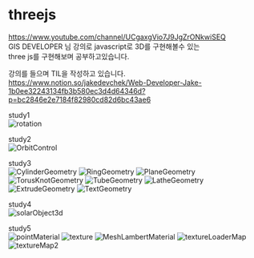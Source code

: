 # threejs

https://www.youtube.com/channel/UCgaxgVio7J9JgZrONkwiSEQ   
GIS DEVELOPER 님 강의로 javascript로 3D를 구현해볼수 있는   
three js를 구현해보며 공부하고있습니다.

강의를 들으며 TIL을 작성하고 있습니다.   
https://www.notion.so/jakedevchek/Web-Developer-Jake-1b0ee32243134fb3b580ec3d4d64346d?p=bc2846e2e7184f82980cd82d6bc43ae6

study1   
![rotation](https://user-images.githubusercontent.com/83698052/172825797-a81cfd9a-0451-4eb9-9b3e-ec3143f2ed86.gif)

study2   
![OrbitControl](https://user-images.githubusercontent.com/83698052/172826406-0132b8cf-5870-4b2e-bc95-69aeee834ffb.gif)
    
study3   
![CylinderGeometry](https://user-images.githubusercontent.com/83698052/173090909-0ab7083a-e992-4850-bfc0-3a9334594ced.gif)
![RingGeometry](https://user-images.githubusercontent.com/83698052/173090927-a40665a8-d664-49c5-80e0-5c1d4ce6acb7.gif)
![PlaneGeometry](https://user-images.githubusercontent.com/83698052/173090935-996a857a-edc4-465c-891f-63148ffcfbf3.gif)
![TorusKnotGeometry](https://user-images.githubusercontent.com/83698052/173090949-10466656-12d0-48d5-9747-024c99ea3336.gif)
![TubeGeometry](https://user-images.githubusercontent.com/83698052/173403047-46b33f55-5361-449e-bb0c-82ab39fd341a.gif)
![LatheGeometry](https://user-images.githubusercontent.com/83698052/173403066-8916c060-8d1d-4d24-8d7a-a1c1af29cff4.gif)
![ExtrudeGeometry](https://user-images.githubusercontent.com/83698052/173403075-868315ea-333a-49bb-937c-0f7611dba2cf.gif)
![TextGeometry](https://user-images.githubusercontent.com/83698052/173402046-e4e93719-f8ef-4346-87c3-be151ed31666.gif)

study4   
![solarObject3d](https://user-images.githubusercontent.com/83698052/173403990-60e54a77-e304-4071-914d-7b02a4a09755.gif)

study5   
![pointMaterial](https://user-images.githubusercontent.com/83698052/173404057-2c66314a-a8fd-449f-871e-dd63e2d967ba.gif)
![texture](https://user-images.githubusercontent.com/83698052/173404081-cbbfab98-a4e0-4694-aa77-b43239715906.gif)
![MeshLambertMaterial](https://user-images.githubusercontent.com/83698052/173404113-e13ca549-6fbe-4fb0-98f3-0613fd8374b4.gif)
![textureLoaderMap](https://user-images.githubusercontent.com/83698052/173404126-adbbb6a3-2443-4743-9d36-26196a4f30c1.gif)
![textureMap2](https://user-images.githubusercontent.com/83698052/173404806-0ecb5b53-dd1c-4fce-a545-6a648fc4a9ff.gif)

